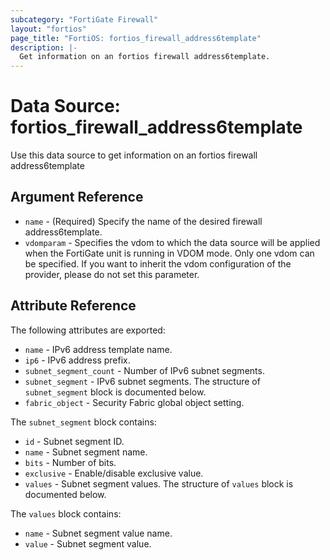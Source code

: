 ```yaml
---
subcategory: "FortiGate Firewall"
layout: "fortios"
page_title: "FortiOS: fortios_firewall_address6template"
description: |-
  Get information on an fortios firewall address6template.
---
```


# Data Source: fortios_firewall_address6template
Use this data source to get information on an fortios firewall address6template

## Argument Reference

* `name` - (Required) Specify the name of the desired firewall address6template.
* `vdomparam` - Specifies the vdom to which the data source will be applied when the FortiGate unit is running in VDOM mode. Only one vdom can be specified. If you want to inherit the vdom configuration of the provider, please do not set this parameter.


## Attribute Reference

The following attributes are exported:

* `name` - IPv6 address template name.
* `ip6` - IPv6 address prefix.
* `subnet_segment_count` - Number of IPv6 subnet segments.
* `subnet_segment` - IPv6 subnet segments. The structure of `subnet_segment` block is documented below.
* `fabric_object` - Security Fabric global object setting.

The `subnet_segment` block contains:

* `id` - Subnet segment ID.
* `name` - Subnet segment name.
* `bits` - Number of bits.
* `exclusive` - Enable/disable exclusive value.
* `values` - Subnet segment values. The structure of `values` block is documented below.

The `values` block contains:

* `name` - Subnet segment value name.
* `value` - Subnet segment value.

